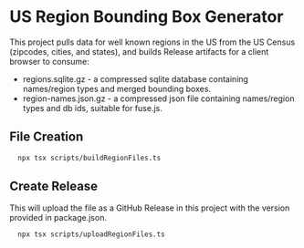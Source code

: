 # US Region Bounding Box Generator

This project pulls data for well known regions in the US from the US Census  (zipcodes, cities, and states), and builds Release artifacts for a client browser to consume: 
- regions.sqlite.gz - a compressed sqlite database containing names/region types and merged bounding boxes.
- region-names.json.gz - a compressed json file containing names/region types and db ids, suitable for fuse.js.


## File Creation

```bash
  npx tsx scripts/buildRegionFiles.ts
```

## Create Release
This will upload the file as a GitHub Release in this project with the version provided in package.json.
```
  npx tsx scripts/uploadRegionFiles.ts
```